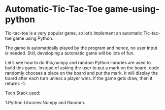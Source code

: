 # Automatic-Tic-Tac-Toe game-using-python
Tic-tac-toe is a very popular game, so let’s implement an automatic Tic-tac-toe game using
Python.

The game is automatically played by the program and hence, no user input is needed. Still,
developing a automatic game will be lots of fun.

Let’s see how to do this,numpy and random Python libraries are used to build this game. Instead of asking the user to put a
mark on the board, code randomly chooses a place on the board and put the mark. It will display the
board after each turn unless a player wins. If the game gets draw, then it returns -1.

Tech Stack  used:

1.Python Libraries:Numpy and Random.

